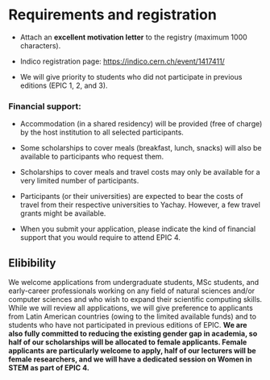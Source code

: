 # Requirements and registration

 * Attach an **excellent motivation letter** to the registry (maximum 1000 characters).
   
 * Indico registration page: https://indico.cern.ch/event/1417411/
   
 * We will give priority to students who did not participate in previous editions (EPIC 1, 2, and 3).

### Financial support:
 
 * Accommodation (in a shared residency) will be provided (free of charge) by the host institution to all selected participants.

 * Some scholarships to cover meals (breakfast, lunch, snacks) will also be available to participants who request them.
 
 * Scholarships to cover meals and travel costs may only be available for a very limited number of participants.
   
 * Participants (or their universities) are expected to bear the costs of travel from their respective universities to Yachay. However, a few travel grants might be available.

 * When you submit your application, please indicate the kind of financial support that you would require to attend EPIC 4.

## Elibibility
We welcome applications from undergraduate students, MSc students, and early-career professionals working on any field of natural sciences and/or computer sciences and who wish to expand their scientific computing skills. While we will review all applications, we will give preference to applicants from Latin American countries (owing to the limited available funds) and to students who have not participated in previous editions of EPIC. **We are also fully committed to reducing the existing gender gap in academia, so half of our scholarships will be allocated to female applicants. Female applicants are particularly welcome to apply, half of our lecturers will be female researchers, and we will have a dedicated session on Women in STEM as part of EPIC 4.**
